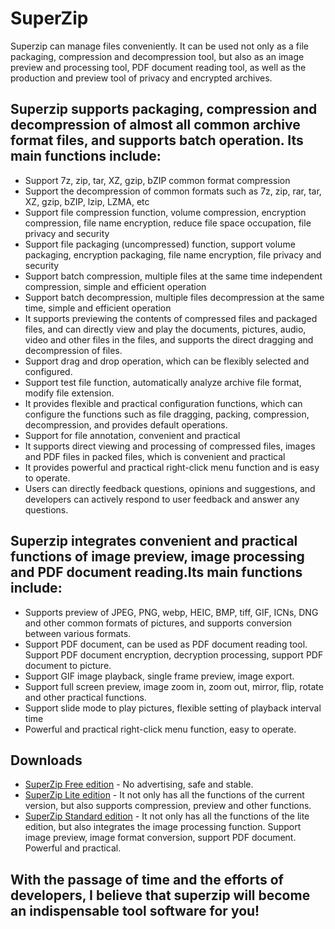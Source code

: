 # SuperZip
Superzip can manage files conveniently. It can be used not only as a file packaging, compression and decompression tool, but also as an image preview and processing tool, PDF document reading tool, as well as the production and preview tool of privacy and encrypted archives.


## Superzip supports packaging, compression and decompression of almost all common archive format files, and supports batch operation. Its main functions include:
* Support 7z, zip, tar, XZ, gzip, bZIP common format compression
* Support the decompression of common formats such as 7z, zip, rar, tar, XZ, gzip, bZIP, lzip, LZMA, etc
* Support file compression function, volume compression, encryption compression, file name encryption, reduce file space occupation, file privacy and security
* Support file packaging (uncompressed) function, support volume packaging, encryption packaging, file name encryption, file privacy and security
* Support batch compression, multiple files at the same time independent compression, simple and efficient operation
* Support batch decompression, multiple files decompression at the same time, simple and efficient operation
* It supports previewing the contents of compressed files and packaged files, and can directly view and play the documents, pictures, audio, video and other files in the files, and supports the direct dragging and decompression of files.
* Support drag and drop operation, which can be flexibly selected and configured.
* Support test file function, automatically analyze archive file format, modify file extension.
* It provides flexible and practical configuration functions, which can configure the functions such as file dragging, packing, compression, decompression, and provides default operations.
* Support for file annotation, convenient and practical
* It supports direct viewing and processing of compressed files, images and PDF files in packed files, which is convenient and practical
* It provides powerful and practical right-click menu function and is easy to operate.
* Users can directly feedback questions, opinions and suggestions, and developers can actively respond to user feedback and answer any questions.


## Superzip integrates convenient and practical functions of image preview, image processing and PDF document reading.Its main functions include:
* Supports preview of JPEG, PNG, webp, HEIC, BMP, tiff, GIF, ICNs, DNG and other common formats of pictures, and supports conversion between various formats.
* Support PDF document, can be used as PDF document reading tool. Support PDF document encryption, decryption processing, support PDF document to picture.
* Support GIF image playback, single frame preview, image export.
* Support full screen preview, image zoom in, zoom out, mirror, flip, rotate and other practical functions.
* Support slide mode to play pictures, flexible setting of playback interval time
* Powerful and practical right-click menu function, easy to operate.

## Downloads
- [SuperZip Free edition](https://github.com/MacSuperTools/SuperZip/releases) - No advertising, safe and stable.
- [SuperZip Lite edition](https://apps.apple.com/cn/app/superzip/id1526875687?l=en&mt=12) - It not only has all the functions of the current version, but also supports compression, preview and other functions.
- [SuperZip Standard edition](https://apps.apple.com/cn/app/superzip/id1519412320?l=en&mt=12) - It not only has all the functions of the lite edition, but also integrates the image processing function. Support image preview, image format conversion, support PDF document. Powerful and practical.

## With the passage of time and the efforts of developers, I believe that superzip will become an indispensable tool software for you!
